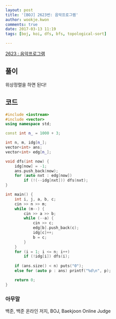 ```yaml
---
layout: post
title: '[BOJ] 2623번: 음악프로그램'
author: wookje.kwon
comments: true
date: 2017-03-13 11:19
tags: [boj, koi, dfs, bfs, topological-sort]

---
```


[2623 : 음악프로그램](https://www.acmicpc.net/problem/2623)

## 풀이

위상정렬을 하면 된다!  

## 코드

```cpp
#include <iostream>
#include <vector>
using namespace std;

const int n_ = 1000 + 3;

int n, m, idg[n_];
vector<int> ans;
vector<int> edg[n_];

void dfs(int now) {
	idg[now] = -1;
	ans.push_back(now);
	for (auto nxt : edg[now])
		if (!(--idg[nxt])) dfs(nxt);
}

int main() {
	int i, j, a, b, c;
	cin >> n >> m;
	while (m--) {
		cin >> a >> b;
		while (--a) {
			cin >> c;
			edg[b].push_back(c);
			idg[c]++;
			b = c;
		}
	}
	for (i = 1; i <= n; i++)
		if (!idg[i]) dfs(i);
	
	if (ans.size() < n) puts("0");
	else for (auto p : ans) printf("%d\n", p);

	return 0;
}
```

### 아무말  
백준, 백준 온라인 저지, BOJ, Baekjoon Online Judge
